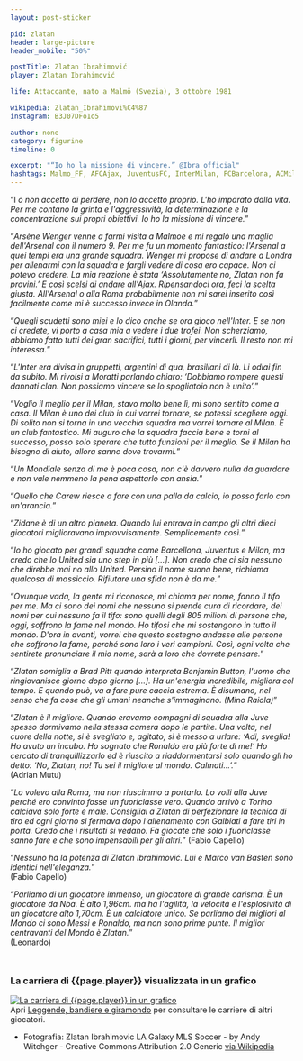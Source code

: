 ```yaml
---
layout: post-sticker

pid: zlatan
header: large-picture
header_mobile: "50%"

postTitle: Zlatan Ibrahimović
player: Zlatan Ibrahimović

life: Attaccante, nato a Malmö (Svezia), 3 ottobre 1981

wikipedia: Zlatan_Ibrahimovi%C4%87
instagram: B3J07DFo1o5

author: none
category: figurine
timeline: 0

excerpt: "“Io ho la missione di vincere.” @Ibra_official"
hashtags: Malmo_FF, AFCAjax, JuventusFC, InterMilan, FCBarcelona, ACMilan, PSG, MUFC, LAGalaxy, ZLATAN
---
```

“I _o non accetto di perdere, non lo accetto proprio. L'ho imparato dalla vita. Per me contano la grinta e l'aggressività, la determinazione e la concentrazione sui propri obiettivi. Io ho la missione di vincere._”

“_Arsène Wenger venne a farmi visita a Malmoe e mi regalò una maglia dell'Arsenal con il numero 9. Per me fu un momento fantastico: l'Arsenal a quei tempi era una grande squadra. Wenger mi propose di andare a Londra per allenarmi con la squadra e fargli vedere di cosa ero capace. Non ci potevo credere. La mia reazione è stata ‘Assolutamente no, Zlatan non fa provini.’ E così scelsi di andare all'Ajax. Ripensandoci ora, feci la scelta giusta. All'Arsenal o alla Roma probabilmente non mi sarei inserito così facilmente come mi è successo invece in Olanda._”

“_Quegli scudetti sono miei e lo dico anche se ora gioco nell'Inter. E se non ci credete, vi porto a casa mia a vedere i due trofei. Non scherziamo, abbiamo fatto tutti dei gran sacrifici, tutti i giorni, per vincerli. Il resto non mi interessa._”

“_L'Inter era divisa in gruppetti, argentini di qua, brasiliani di là. Li odiai fin da subito. Mi rivolsi a Moratti parlando chiaro: ‘Dobbiamo rompere questi dannati clan. Non possiamo vincere se lo spogliatoio non è unito’._”

“_Voglio il meglio per il Milan, stavo molto bene lì, mi sono sentito come a casa. Il Milan è uno dei club in cui vorrei tornare, se potessi scegliere oggi. Di solito non si torna in una vecchia squadra ma vorrei tornare al Milan. È un club fantastico. Mi auguro che la squadra faccia bene e torni al successo, posso solo sperare che tutto funzioni per il meglio. Se il Milan ha bisogno di aiuto, allora sanno dove trovarmi._”

“_Un Mondiale senza di me è poca cosa, non c'è davvero nulla da guardare e non vale nemmeno la pena aspettarlo con ansia._”

“_Quello che Carew riesce a fare con una palla da calcio, io posso farlo con un'arancia._”

“_Zidane è di un altro pianeta. Quando lui entrava in campo gli altri dieci giocatori miglioravano improvvisamente. Semplicemente così._”

“_Io ho giocato per grandi squadre come Barcellona, Juventus e Milan, ma credo che lo United sia uno step in più [...]. Non credo che ci sia nessuno che direbbe mai no allo United. Persino il nome suona bene, richiama qualcosa di massiccio. Rifiutare una sfida non è da me._”

“_Ovunque vada, la gente mi riconosce, mi chiama per nome, fanno il tifo per me. Ma ci sono dei nomi che nessuno si prende cura di ricordare, dei nomi per cui nessuno fa il tifo: sono quelli degli 805 milioni di persone che, oggi, soffrono la fame nel mondo. Ho tifosi che mi sostengono in tutto il mondo. D'ora in avanti, vorrei che questo sostegno andasse alle persone che soffrono la fame, perché sono loro i veri campioni. Così, ogni volta che sentirete pronunciare il mio nome, sarà a loro che dovrete pensare._”

“_Zlatan somiglia a Brad Pitt quando interpreta Benjamin Button, l'uomo che ringiovanisce giorno dopo giorno [...]. Ha un'energia incredibile, migliora col tempo. E quando può, va a fare pure caccia estrema. È disumano, nel senso che fa cose che gli umani neanche s'immaginano. (Mino Raiola)_”

“_Zlatan è il migliore. Quando eravamo compagni di squadra alla Juve spesso dormivamo nella stessa camera dopo le partite. Una volta, nel cuore della notte, si è svegliato e, agitato, si è messo a urlare: ‘Adi, sveglia! Ho avuto un incubo. Ho sognato che Ronaldo era più forte di me!’ Ho cercato di tranquillizzarlo ed è riuscito a riaddormentarsi solo quando gli ho detto: ‘No, Zlatan, no! Tu sei il migliore al mondo. Calmati...’._”  
(Adrian Mutu)

“_Lo volevo alla Roma, ma non riuscimmo a portarlo. Lo volli alla Juve perché ero convinto fosse un fuoriclasse vero. Quando arrivò a Torino calciava solo forte e male. Consigliai a Zlatan di perfezionare la tecnica di tiro ed ogni giorno si fermava dopo l'allenamento con Galbiati a fare tiri in porta. Credo che i risultati si vedano. Fa giocate che solo i fuoriclasse sanno fare e che sono impensabili per gli altri._”   (Fabio Capello)

“_Nessuno ha la potenza di Zlatan Ibrahimović. Lui e Marco van Basten sono identici nell'eleganza._”  
(Fabio Capello)

“_Parliamo di un giocatore immenso, un giocatore di grande carisma. È un giocatore da Nba. È alto 1,96cm. ma ha l'agilità, la velocità e l'esplosività di un giocatore alto 1,70cm. È un calciatore unico. Se parliamo dei migliori al Mondo ci sono Messi e Ronaldo, ma non sono prime punte. Il miglior centravanti del Mondo è Zlatan._”  
(Leonardo)

<div style="margin-top: 50px;">
<h3>La carriera di {{page.player}} visualizzata in un grafico</h3>
<a href="/leggende-bandiere-e-giramondo" title="La carriera di {{page.player}} visualizzata in un grafico"><img class="responsive-img w100 border" src="{{site.baseurl}}/assets/pics/careers/{{page.pid}}.png" alt="La carriera di {{page.player}} in un grafico"/></a>
</div>
Apri <a href="/leggende-bandiere-e-giramondo" title="La carriera di {{page.player}} visualizzata in un grafico">Leggende, bandiere e giramondo</a> per consultare le carriere di altri giocatori.


<div class="post-disclaimer">
<ul>
  <li>Fotografia: Zlatan Ibrahimovic LA Galaxy MLS Soccer - by Andy Witchger -  Creative Commons Attribution 2.0 Generic <a href="https://commons.wikimedia.org/wiki/File:Zlatan_Ibrahimovic_LA_Galaxy_MLS_Soccer_(47640670062).jpg">via Wikipedia</a></li>
</ul>
</div>
